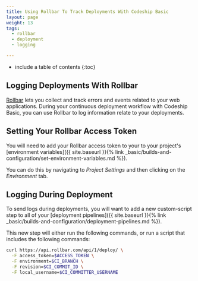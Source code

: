 ```yaml
---
title: Using Rollbar To Track Deployments With Codeship Basic
layout: page
weight: 13
tags:
  - rollbar
  - deployment
  - logging

---
```


* include a table of contents
{:toc}

## Logging Deployments With Rollbar

[Rollbar](https://www.rollbar.com) lets you collect and track errors and events related to your web applications. During your continuous deployment workflow with Codeship Basic, you can use Rollbar to log information relate to your deployments.

## Setting Your Rollbar Access Token

You will need to add your Rollbar access token to your to your project's [environment variables]({{ site.baseurl }}{% link _basic/builds-and-configuration/set-environment-variables.md %}).

You can do this by navigating to _Project Settings_ and then clicking on the _Environment_ tab.

##  Logging During Deployment

To send logs during deployments, you will want to add a new custom-script step to all of your [deployment pipelines]({{ site.baseurl }}{% link _basic/builds-and-configuration/deployment-pipelines.md %}).

This new step will either run the following commands, or run a script that includes the following commands:

```bash
curl https://api.rollbar.com/api/1/deploy/ \
  -F access_token=$ACCESS_TOKEN \
  -F environment=$CI_BRANCH \
  -F revision=$CI_COMMIT_ID \
  -F local_username=$CI_COMMITTER_USERNAME
```
